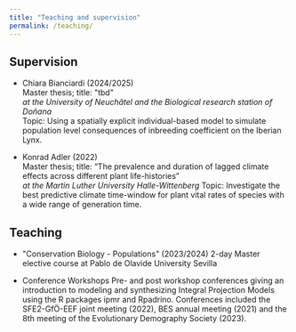 ```yaml
---
title: "Teaching and supervision"
permalink: /teaching/
---
```


## Supervision

- Chiara Bianciardi (2024/2025)  
Master thesis; title: "tbd"  
_at the University of Neuchâtel and the Biological research station of Doñana_  
Topic: Using a spatially explicit individual-based model to simulate population level consequences of inbreeding coefficient on the Iberian Lynx.


- Konrad Adler (2022)  
Master thesis; title: “The prevalence and duration of lagged climate effects across different plant life-histories”   
_at the Martin Luther University Halle-Wittenberg_
Topic: Investigate the best predictive climate time-window for plant vital rates of species with a wide range of generation time.  

## Teaching

- "Conservation Biology - Populations" (2023/2024)
2-day Master elective course at Pablo de Olavide University Sevilla
   
- Conference Workshops
Pre- and post workshop conferences giving an introduction to modeling and synthesizing Integral Projection
Models using the R packages ipmr and Rpadrino. Conferences included the SFE2-GfÖ-EEF joint meeting (2022), BES annual meeting (2021) and the 8th meeting of the Evolutionary Demography Society (2023).

